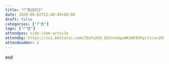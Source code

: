```yaml
---
title: "广告边栏2"
date: 2020-08-02T22:40:49+08:00
draft: false
categories: ["广告"]
tags: ["广告"]
attendpos: side-item-article
attendbg: https://ss1.bdstatic.com/70cFuXSh_Q1YnxGkpoWK1HF6hhy/it/u=2696416222,236428381&fm=26&gp=0.jpg
attendnumber: 2
---
```


asd